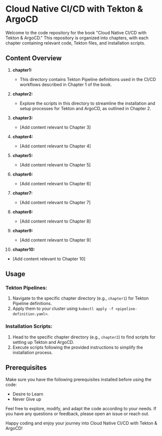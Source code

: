 # Cloud Native CI/CD with Tekton & ArgoCD

Welcome to the code repository for the book "Cloud Native CI/CD with Tekton & ArgoCD." This repository is organized into chapters, with each chapter containing relevant code, Tekton files, and installation scripts.

## Content Overview
1. **chapter1:**
   - This directory contains Tekton Pipeline definitions used in the CI/CD workflows described in Chapter 1 of the book.

2. **chapter2:**
   - Explore the scripts in this directory to streamline the installation and setup processes for Tekton and ArgoCD, as outlined in Chapter 2.

3. **chapter3:**
   - [Add content relevant to Chapter 3]

4. **chapter4:**
   - [Add content relevant to Chapter 4]

5. **chapter5:**
   - [Add content relevant to Chapter 5]

6. **chapter6:**
   - [Add content relevant to Chapter 6]

7. **chapter7:**
   - [Add content relevant to Chapter 7]

8. **chapter8:**
   - [Add content relevant to Chapter 8]

9. **chapter9:**
   - [Add content relevant to Chapter 9]

10. **chapter10:**
   - [Add content relevant to Chapter 10]

## Usage
### Tekton Pipelines:
1. Navigate to the specific chapter directory (e.g., `chapter1`) for Tekton Pipeline definitions.
2. Apply them to your cluster using `kubectl apply -f <pipeline-definition.yaml>`.

### Installation Scripts:
1. Head to the specific chapter directory (e.g., `chapter2`) to find scripts for setting up Tekton and ArgoCD.
2. Execute scripts following the provided instructions to simplify the installation process.

## Prerequisites
Make sure you have the following prerequisites installed before using the code:
- Desire to Learn
- Never Give up


Feel free to explore, modify, and adapt the code according to your needs. If you have any questions or feedback, please open an issue or reach out.

Happy coding and enjoy your journey into Cloud Native CI/CD with Tekton & ArgoCD!
